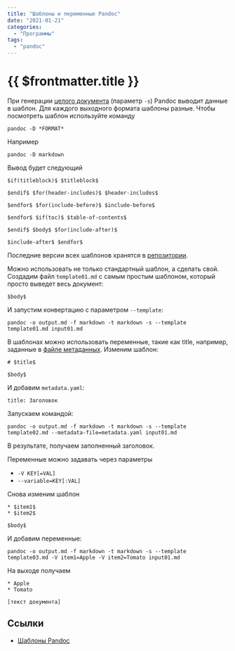 ```yaml
---
title: "Шаблоны и переменные Pandoc"
date: "2021-01-21"
categories: 
  - "Программы"
tags: 
  - "pandoc"
---
```


# {{ $frontmatter.title }}

При генерации [целого документа](pandoc-basic.md) (параметр `-s`) Pandoc выводит данные в шаблон. Для каждого выходного формата шаблоны разные. Чтобы посмотреть шаблон используйте команду

```
pandoc -D *FORMAT*
```

Например

```
pandoc -D markdown
```

Вывод будет следующий

```
$if(titleblock)$ $titleblock$

$endif$ $for(header-includes)$ $header-includes$

$endfor$ $for(include-before)$ $include-before$

$endfor$ $if(toc)$ $table-of-contents$

$endif$ $body$ $for(include-after)$

$include-after$ $endfor$
```

Последние версии всех шаблонов хранятся в [репозитории](https://github.com/jgm/pandoc-templates/).

Можно использовать не только стандартный шаблон, а сделать свой. Создадим файл `template01.md` с самым простым шаблоном, который просто выведет весь документ:

```
$body$
```

И запустим конвертацию с параметром `--template`:

```
pandoc -o output.md -f markdown -t markdown -s --template template01.md input01.md
```

В шаблонах можно использовать переменные, такие как title, например, заданные в [файле метаданных](pandoc-metadata.md). Изменим шаблон:

```
# $title$

$body$
```

И добавим `metadata.yaml`:

```
title: Заголовок
```

Запускаем командой:

```
pandoc -o output.md -f markdown -t markdown -s --template template02.md --metadata-file=metadata.yaml input01.md
```

В результате, получаем заполненный заголовок.

Переменные можно задавать через параметры

- `-V KEY[=VAL]`
- `--variable=KEY[:VAL]`

Снова изменим шаблон

```
* $item1$
* $item2$

$body$
```

И добавим переменные:

```
pandoc -o output.md -f markdown -t markdown -s --template template03.md -V item1=Apple -V item2=Tomato input01.md
```

На выходе получаем

```
* Apple
* Tomato

[текст документа]
```

## Ссылки

- [Шаблоны Pandoc](https://pandoc.org/MANUAL.html#templates)
